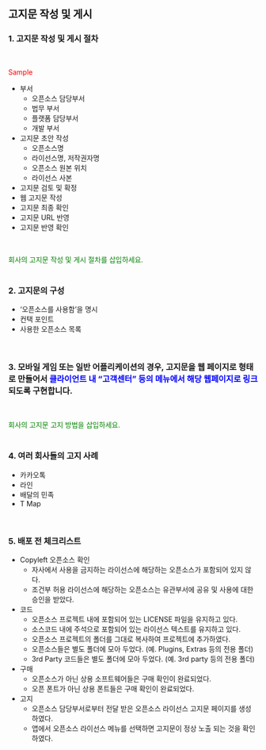 <!--
Chapter 2. 올바른 오픈소스 코드의 사용
4. 고지문 작성 및 게시
-->

##  고지문 작성 및 게시
###  1. 고지문 작성 및 게시 절차 
<br>

<span style="color: red">Sample</span>
<br>

*  부서
   *  오픈소스 담당부서
   *  법무 부서
   *  플랫폼 담당부서
   *  개발 부서
*  고지문 초안 작성
   *  오픈소스명
   *  라이선스명, 저작권자명
   *  오픈소스 원본 위치
   *  라이선스 사본
*  고지문 검토 및 확정
*  웹 고지문 작성
*  고지문 최종 확인
*  고지문 URL 반영
*  고지문 반영 확인
<br>

<span style="color: green">회사의 고지문 작성 및 게시 절차를 삽입하세요.</span>
<br><br>

###  2. 고지문의 구성
*  ‘오픈소스를 사용함’을 명시
*  컨택 포인트
*  사용한 오픈소스  목록
<br>

###  3. 모바일 게임 또는 일반 어플리케이션의 경우, 고지문을 웹 페이지로 형태로 만들어서 <span style="color: blue">클라이언트 내 “고객센터” 등의 메뉴에서 해당 웹페이지로 링크</span>되도록 구현합니다.
<br>

<span style="color: green">회사의 고지문 고지 방법을 삽입하세요.</span>
<br><br>

###  4. 여러 회사들의 고지 사례
*  카카오톡
*  라인
*  배달의 민족
*  T Map
<br>

###  5. 배포 전 체크리스트
*  Copyleft 오픈소스 확인
   *  자사에서 사용을 금지하는 라이선스에 해당하는 오픈소스가 포함되어 있지 않다. 
   *  조건부 허용 라이선스에 해당하는 오픈소스는 유관부서에 공유 및 사용에 대한 승인을 받았다.
*  코드
   *  오픈소스 프로젝트 내에 포함되어 있는 LICENSE 파일을 유지하고 있다.
   *  소스코드 내에 주석으로 포함되어 있는 라이선스 텍스트를 유지하고 있다.
   *  오픈소스 프로젝트의 폴더를 그대로 복사하여 프로젝트에 추가하였다.
   *  오픈소스들은 별도 폴더에 모아 두었다. (예. Plugins, Extras 등의 전용 폴더)
   *  3rd Party 코드들은 별도 폴더에 모아 두었다. (예. 3rd party 등의 전용 폴더) 
*  구매
   *  오픈소스가 아닌 상용 소프트웨어들은 구매 확인이 완료되었다.
   *  오픈 폰트가 아닌 상용 폰트들은 구매 확인이 완료되었다.
*  고지
   *  오픈소스 담당부서로부터 전달 받은 오픈소스 라이선스 고지문 페이지를 생성하였다.
   *  앱에서 오픈소스 라이선스 메뉴를 선택하면 고지문이 정상 노출 되는 것을 확인하였다. 
<br>


